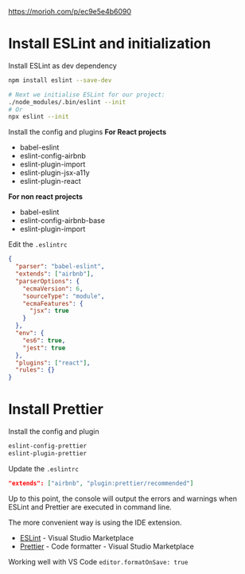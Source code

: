 https://morioh.com/p/ec9e5e4b6090

# Install ESLint and initialization

Install ESLint as dev dependency
```sh
npm install eslint --save-dev

# Next we initialise ESLint for our project:
./node_modules/.bin/eslint --init 
# Or
npx eslint --init
```

Install the config and plugins
**For React projects**
- babel-eslint
- eslint-config-airbnb
- eslint-plugin-import
- eslint-plugin-jsx-a11y
- eslint-plugin-react

**For non react projects**
- babel-eslint
- eslint-config-airbnb-base
- eslint-plugin-import

Edit the `.eslintrc`
```json
{
  "parser": "babel-eslint",
  "extends": ["airbnb"],
  "parserOptions": {
    "ecmaVersion": 6,
    "sourceType": "module",
    "ecmaFeatures": {
      "jsx": true
    }
  },
  "env": {
    "es6": true,
    "jest": true
  },
  "plugins": ["react"],
  "rules": {}
}

```

# Install Prettier
Install the config and plugin
```sh
eslint-config-prettier
eslint-plugin-prettier
```

Update the `.eslintrc`
```json
"extends": ["airbnb", "plugin:prettier/recommended"]
```

Up to this point, the console will output the errors and warnings when ESLint and Prettier are executed in command line.

The more convenient way is using the IDE extension.
- [ESLint](https://on.morioh.net/b0a3f595aa?r=https://marketplace.visualstudio.com/items?itemName=dbaeumer.vscode-eslint) - Visual Studio Marketplace
- [Prettier](https://on.morioh.net/b0a3f595aa?r=https://marketplace.visualstudio.com/items?itemName=esbenp.prettier-vscode) - Code formatter - Visual Studio Marketplace

Working well with VS Code `editor.formatOnSave: true`
